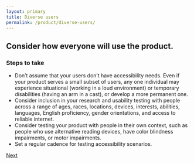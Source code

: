 ```yaml
---
layout: primary
title: Diverse users
permalink: /product/diverse-users/
---
```


## Consider how everyone will use the product.

### Steps to take
- Don’t assume that your users don’t have accessibility needs. Even if your product serves a small subset of users, any one individual may experience situational (working in a loud environment) or temporary disabilities (having an arm in a cast), or develop a more permanent one.
- Consider inclusion in your research and usability testing with people across a range of ages, races, locations, devices, interests, abilities, languages, English proficiency, gender orientations, and access to reliable internet.
- Consider testing your product with people in their own context, such as people who use alternative reading devices, have color blindness impairments, or motor impairments.
- Set a regular cadence for testing accessibility scenarios.

<a class="usa-button button-next" href="{{ site.baseurl }}/product/project-workflow/">
  Next <i class="fa fa-chevron-right" aria-hidden="true"></i>
</a>
